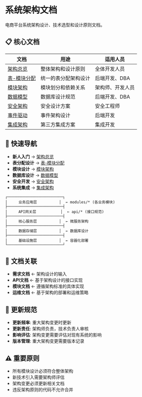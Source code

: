 # 系统架构文档

电商平台系统架构设计、技术选型和设计原则文档。

## 📋 核心文档

| 文档 | 用途 | 适用人员 |
|-----|------|---------|
| [架构总览](overview.md) | 整体架构和设计原则 | 全体开发人员 |
| [表-模块分配](table-module-mapping.md) | 统一的表分配架构设计 | 后端开发、DBA |
| [模块架构](module-architecture.md) | 模块划分和依赖关系 | 架构师、开发人员 |
| [数据模型](data-models.md) | 数据库设计规范 | 后端开发、DBA |
| [安全架构](security.md) | 安全设计方案 | 安全工程师 |
| [事件驱动](event-driven.md) | 事件架构设计 | 后端开发 |
| [集成架构](integration.md) | 第三方集成方案 | 集成开发 |

## 🔗 快速导航

- **新人入门** → [架构总览](overview.md)
- **表分配设计** → [表-模块分配](table-module-mapping.md)
- **模块设计** → [模块架构](module-architecture.md)  
- **数据库设计** → [数据模型](data-models.md)  
- **安全开发** → [安全架构](security.md)
- **系统集成** → [集成架构](integration.md)

```
┌─────────────────────────┐
│     业务应用层          │  ← modules/* (各业务模块)
├─────────────────────────┤
│     API网关层           │  ← api/* (接口规范)
├─────────────────────────┤
│     核心服务层          │  ← 微服务架构
├─────────────────────────┤
│     数据存储层          │  ← 数据库设计
├─────────────────────────┤
│     基础设施层          │  ← 容器化部署
└─────────────────────────┘
```

## 🔗 文档关联

- **需求文档** ← 架构设计的输入
- **API文档** ← 基于架构设计的接口实现
- **模块文档** ← 遵循架构标准的具体实现
- **运维文档** ← 基于架构的部署和运维策略

## 📝 更新规范

- **更新频率**: 重大架构变更时更新
- **更新责任**: 架构师负责，技术负责人审核
- **影响评估**: 架构变更需要评估对现有系统的影响
- **版本管理**: 重大架构变更需要版本记录

## ⚠️ 重要原则

- 所有模块设计必须符合整体架构
- 新技术引入需要架构师评估
- 架构变更必须更新相关文档
- 违反架构原则的代码不允许合并
